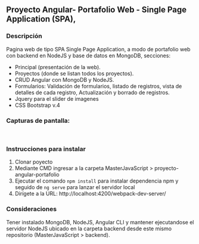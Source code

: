 ## Proyecto Angular- Portafolio Web - Single Page Application (SPA),

### Descripción
Pagina web de tipo SPA Single Page Application, a modo de portafolio web con backend en NodeJS y base de datos en MongoDB, secciones: 

- Principal (presentación de la web). 
- Proyectos (donde se listan todos los proyectos).
- CRUD Angular con MongoDB y NodeJS.
- Formularios: Validación de formularios, listado de registros, vista de detalles de cada registro, Actualización y borrado de registros. 
- Jquery para el slider de imagenes
- CSS Bootstrap v.4

### Capturas de pantalla:

<!DOCTYPE html>
<html>

<body>
	<!-- Images -->
	<img src="Captures/Capture1.PNG" alt="" style="width= 400px;">
	<img src="Captures/Capture2.PNG" alt="" style="width= 400px;">
	<img src="Captures/Capture3.PNG" alt="" style="width= 400px;">
</body>
</html>

### Instrucciones para instalar

1. Clonar poyecto
2. Mediante CMD ingresar a la carpeta MasterJavaScript > proyecto-angular-portafolio
3. Ejecutar el comando `npm install` para instalar dependencia npm y seguido de `ng serve` para lanzar el servidor local
4. Dirígete a la URL: http://localhost:4200/webpack-dev-server/

### Consideraciones

Tener instalado MongoDB, NodeJS, Angular CLI y mantener ejecutandose el servidor NodeJS ubicado en la carpeta backend desde este mismo repositorio (MasterJavaScript > backend).

